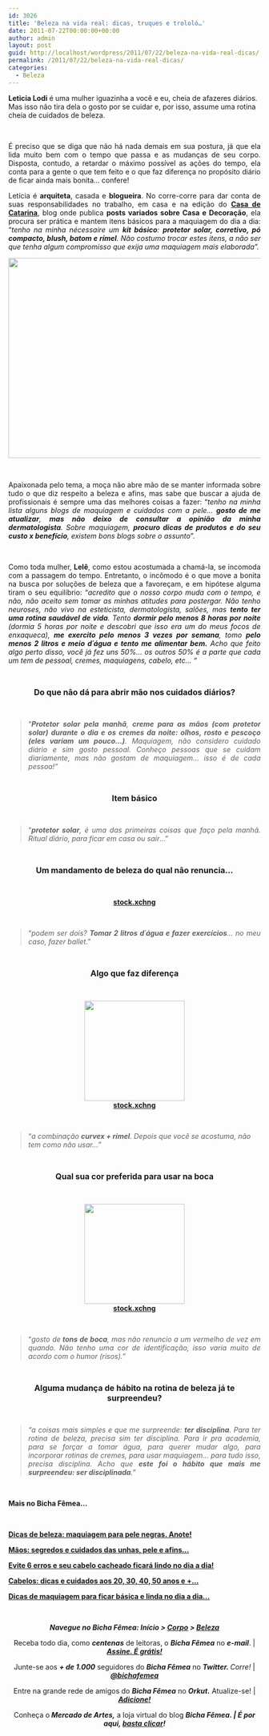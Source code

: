 ```yaml
---
id: 3026
title: 'Beleza na vida real: dicas, truques e trololó…'
date: 2011-07-22T00:00:00+00:00
author: admin
layout: post
guid: http://localhost/wordpress/2011/07/22/beleza-na-vida-real-dicas/
permalink: /2011/07/22/beleza-na-vida-real-dicas/
categories:
  - Beleza
---
```

**Leticia Lodi** é uma mulher iguazinha a você e eu, cheia de afazeres diários. Mas isso não tira dela o gosto por se cuidar e, por isso, assume uma rotina cheia de cuidados de beleza.

&nbsp;

<p align="justify">
  É preciso que se diga que não há nada demais em sua postura, já que ela lida muito bem com o tempo que passa e as mudanças de seu corpo. Disposta, contudo, a retardar o máximo possível as ações do tempo, ela conta para a gente o que tem feito e o que faz diferença no propósito diário de ficar ainda mais bonita… confere!
</p>

<!--more-->

<p align="justify">
  Letícia é <strong>arquiteta</strong>, casada e <strong>blogueira</strong>. No corre-corre para dar conta de suas responsabilidades no trabalho, em casa e na edição do <strong><a href="http://blog.casadecatarina.com.br/" target="_blank">Casa de Catarina</a></strong>, blog onde publica <strong>posts variados sobre Casa e Decoração</strong>, ela procura ser prática e mantem itens básicos para a maquiagem do dia a dia: “<em>tenho na minha nécessaire um <strong>kit básico</strong>: <strong>protetor solar, corretivo, pó compacto, blush, batom e rímel</strong>. Não costumo trocar estes itens, a não ser que tenha algum compromisso que exija uma maquiagem mais elaborada”.</em>
</p>

<p align="center">
  <em><a href="http://www.trololodemulher.com.br/blog/wp-content/uploads/2011/07/Leticia-Lodi.jpg"><img class="alignnone size-full wp-image-6667" title="Leticia Lodi" src="http://www.trololodemulher.com.br/blog/wp-content/uploads/2011/07/Leticia-Lodi.jpg" alt="" width="600" height="400" /></a></em>
</p>

&nbsp;

<p align="justify">
  Apaixonada pelo tema, a moça não abre mão de se manter informada sobre tudo o que diz respeito a beleza e afins, mas sabe que buscar a ajuda de profissionais é sempre uma das melhores coisas a fazer: “<em>tenho na minha lista alguns blogs de maquiagem e cuidados com a pele&#8230; <strong>gosto de me atualizar</strong>, <strong>mas não deixo de consultar a opinião da minha dermatologista</strong>. Sobre maquiagem, <strong>procuro dicas de produtos e do seu custo x benefício</strong>, existem bons blogs sobre o assunto</em>”.
</p>

&nbsp;

<p align="justify">
  Como toda mulher, <strong>Lelê</strong>, como estou acostumada a chamá-la, se incomoda com a passagem do tempo. Entretanto, o incômodo é o que move a bonita na busca por soluções de beleza que a favoreçam, e em hipótese alguma tiram o seu equilíbrio: “<em>acredito que o nosso corpo muda com o tempo, e não, não aceito sem tomar as minhas atitudes para postergar. Não tenho neuroses, não vivo na esteticista, dermatologista, salões, mas <strong>tento ter uma rotina saudável de vida</strong>. Tento <strong>dormir pelo menos 8 horas por noite</strong> (dormia 5 horas por noite e descobri que isso era um do meus focos de enxaqueca), <strong>me exercito pelo menos 3 vezes por semana</strong>, tomo <strong>pelo menos 2 litros e meio d´água e tento me alimentar bem.</strong> Acho que feito algo perto disso, você já fez uns 50%&#8230; os outros 50% é a parte que cada um tem de pessoal, cremes, maquiagens, cabelo, etc&#8230; “</em>
</p>

&nbsp;

<p align="center">
  <strong><span style="font-size: medium;">Do que não dá para abrir mão nos cuidados diários?</span></strong>
</p>

&nbsp;

> <p align="justify">
>   “<em><strong>Protetor solar pela manhã</strong>, <strong>creme para as mãos (com protetor solar) durante o dia e os cremes da noite: olhos, rosto e pescoço (eles variam um pouco&#8230;)</strong>. Maquiagem, não considero cuidado diário e sim gosto pessoal. Conheço pessoas que se cuidam diariamente, mas não gostam de maquiagem&#8230; isso é de cada pessoa!”</em>
> </p>

&nbsp;

<p align="center">
  <strong><span style="font-size: medium;">Item básico</span></strong>
</p>

&nbsp;

> <p align="justify">
>   “<em><strong>protetor solar</strong>, é uma das primeiras coisas que faço pela manhã. Ritual diário, para ficar em casa ou sair</em>&#8230;”
> </p>

&nbsp;

<p align="center">
  <strong><span style="font-size: medium;">Um mandamento de beleza do qual não renuncia…</span></strong>
</p>

&nbsp;

<p align="center">
  <strong><a href="http://www.sxc.hu/" target="_blank">stock.xchng</a></strong>
</p>

&nbsp;

> <p align="justify">
>   “<em>podem ser dois? <strong>Tomar 2 litros d´água e fazer exercícios</strong>&#8230; no meu caso, fazer ballet</em>.”
> </p>

&nbsp;

<p align="center">
  <strong><span style="font-size: medium;">Algo que faz diferença</span></strong>
</p>

&nbsp;

<p align="center">
  <a href="http://www.trololodemulher.com.br/blog/wp-content/uploads/2011/07/rimel200.jpg"><img class="alignnone size-full wp-image-6670" title="rímel200" src="http://www.trololodemulher.com.br/blog/wp-content/uploads/2011/07/rimel200.jpg" alt="" width="200" height="200" /></a><br /> <strong><a href="http://www.sxc.hu/" target="_blank">stock.xchng</a></strong>
</p>

&nbsp;

> “_a combinação **curvex + rímel**. Depois que você se acostuma, não tem como não usar&#8230;”_

&nbsp;

<p align="center">
  <strong><span style="font-size: medium;">Qual sua cor preferida para usar na boca </span></strong>
</p>

&nbsp;

<p align="center">
  <a href="http://www.trololodemulher.com.br/blog/wp-content/uploads/2011/07/batom200.jpg"><img class="alignnone size-full wp-image-6666" title="batom200" src="http://www.trololodemulher.com.br/blog/wp-content/uploads/2011/07/batom200.jpg" alt="" width="200" height="200" /></a><br /> <strong><a href="http://www.sxc.hu/" target="_blank">stock.xchng</a></strong>
</p>

&nbsp;

> <p align="justify">
>   “<em>gosto de<strong> tons de boca</strong>, mas não renuncio a um vermelho de vez em quando. Não tenho uma cor de identificação, isso varia muito de acordo com o humor (risos).”</em>
> </p>

&nbsp;

<p align="center">
  <strong><span style="font-size: medium;">Alguma mudança de hábito na rotina de beleza já te surpreendeu?</span></strong>
</p>

&nbsp;

> <p align="justify">
>   <em>“a coisas mais simples e que me surpreende: <strong>ter disciplina</strong>. Para ter rotina de beleza, precisa sim ter disciplina. Para ir pra academia, para se forçar a tomar água, para querer mudar algo, para incorporar rotinas de cremes, para usar maquiagem&#8230; para tudo isso, precisa disciplina. Acho que <strong>este foi o hábito que mais me surpreendeu: ser disciplinada</strong>.”</em>
> </p>

&nbsp;

**Mais no Bicha Fêmea…**

&nbsp;

**[Dicas de beleza: maquiagem para pele negras. Anote!](http://www.trololodemulher.com.br/2011/05/27/maquiagem-peles-negras/)**

**[Mãos: segredos e cuidados das unhas, pele e afins…](http://www.trololodemulher.com.br/2011/05/16/cuidados-unhas-maos/)**

**[Evite 6 erros e seu cabelo cacheado ficará lindo no dia a dia!](http://www.trololodemulher.com.br/2011/04/20/cabelo-cacheado-2/)**

**[Cabelos: dicas e cuidados aos 20, 30, 40, 50 anos e +…](http://www.trololodemulher.com.br/2011/07/11/cabelos-dicas-e-cuidados/)**

**[Dicas de maquiagem para ficar básica e linda no dia a dia…](http://www.trololodemulher.com.br/2011/03/02/dicas-maquiagem-dia-2/)**

&nbsp;

<p align="center">
  <strong><em>Navegue no Bicha Fêmea: Início > <a href="http://www.trololodemulher.com.br/corpo/">Corpo</a> > <a href="http://www.trololodemulher.com.br/category/do-corpo/beleza/">Beleza</a> </em></strong>
</p>

<p align="center">
  Receba todo dia, como <strong><em>centenas</em></strong> de leitoras, o <strong><em>Bicha Fêmea</em></strong> no <strong><em>e-mail</em></strong>. | <strong><em><a href="http://feedburner.google.com/fb/a/mailverify?uri=blogbichafemea&loc=pt_BR">Assine. É grátis!</a></em></strong>
</p>

<p align="center">
  Junte-se aos <strong><em>+ de 1.000</em></strong> seguidores do <strong><em>Bicha Fêmea</em></strong> no <em><strong>Twitter. </strong>Corre!</em> | <strong><em><a href="http://twitter.com/bichafemea">@bichafemea</a></em></strong>
</p>

<p align="center">
  Entre na grande rede de amigos do <strong><em>Bicha Fêmea</em></strong> no <strong><em>Orkut.</em></strong> Atualize-se! | <strong><em><a href="http://www.orkut.com.br/Main#Profile?uid=5161612886294499900">Adicione!</a></em></strong>
</p>

<p align="center">
  Conheça o<strong><em> Mercado de Artes,</em></strong> a loja virtual do blog <strong><em>Bicha Fêmea. | É por aqui, </em></strong><a href="http://www.trololodemulher.com.br/loja/"><strong><em>basta clicar</em></strong></a><strong><em>!</em></strong>
</p>

<p align="center">
  <p>
    &nbsp;
  </p>